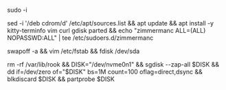 sudo -i

sed -i '/deb cdrom/d' /etc/apt/sources.list && apt update && apt install -y kitty-terminfo vim curl gdisk parted && echo "zimmermanc ALL=(ALL) NOPASSWD:ALL" | tee /etc/sudoers.d/zimmermanc

swapoff -a && vim /etc/fstab && fdisk /dev/sda

rm -rf /var/lib/rook && DISK="/dev/nvme0n1" && sgdisk --zap-all $DISK && dd if=/dev/zero of="$DISK" bs=1M count=100 oflag=direct,dsync && blkdiscard $DISK && partprobe $DISK
